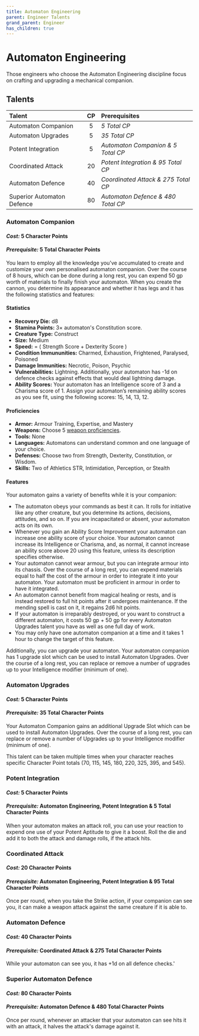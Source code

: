 ```yaml
---
title: Automaton Engineering
parent: Engineer Talents
grand_parent: Engineer
has_children: true
---
```


# Automaton Engineering
Those engineers who choose the Automaton Engineering discipline focus on crafting and upgrading a mechanical companion.

## Talents

| Talent | CP | Prerequisites |
|:-------|:--:|:--------------|
| Automaton Companion        | 5  | *5 Total CP* |
| Automaton Upgrades         | 5  | *35 Total CP* |
| Potent Integration         | 5  | *Automaton Companion & 5 Total CP* |
| Coordinated Attack         | 20 | *Potent Integration & 95 Total CP* |
| Automaton Defence          | 40 | *Coordinated Attack & 275 Total CP* |
| Superior Automaton Defence | 80 | *Automaton Defence & 480 Total CP* |

### Automaton Companion
#### *Cost:* 5 Character Points
#### *Prerequisite:* 5 Total Character Points
You learn to employ all the knowledge you've accumulated to create and customize your own personalised automaton companion. Over the course of 8 hours, which can be done during a long rest, you can expend 50 gp worth of materials to finally finish your automaton. When you create the cannon, you determine its appearance and whether it has legs and it has the following statistics and features:

<!--***_BELOW NEEDS CHECKING_***-->
#### Statistics
- **Recovery Die:** d8
- **Stamina Points:** 3× automaton's Constitution score.<br>
- **Creature Type:** Construct<br>
- **Size:** Medium<br>
- **Speed:** = ( Strength Score + Dexterity Score )<br>
- **Condition Immununities:** Charmed, Exhaustion, Frightened, Paralysed, Poisoned
- **Damage Immunities:** Necrotic, Poison, Psychic<br>
- **Vulnerabilities:** Lightning. Additionally, your automaton has -1d on defence checks against effects that would deal lightning damage.
- **Ability Scores:** Your automaton has an Intelligence score of 3 and a Charisma score of 1. Assign your automaton’s remaining ability scores as you see fit, using the following scores: 15, 14, 13, 12.

#### Proficiencies
- **Armor:** Armour Training, Expertise, and Mastery<br>
- **Weapons:** Choose 5 [weapon proficiencies](https://stormchaserroleplaying.com/stormchaserRPG/Equipment/Weapons/Proficiency/).<br>
- **Tools:** None<br>
- **Languages:** Automatons can understand common and one language of your choice.<br>
- **Defenses:** Choose two from Strength, Dexterity, Constitution, or Wisdom. <br>
- **Skills:** Two of Athletics STR, Intimidation, Perception, or Stealth

#### Features
Your automaton gains a variety of benefits while it is your companion:
- The automaton obeys your commands as best it can. It rolls for initiative like any other creature, but you determine its actions, decisions, attitudes, and so on. If you are incapacitated or absent, your automaton acts on its own.
- Whenever you gain an Ability Score Improvement your automaton can increase one ability score of your choice. Your automaton cannot increase its Intelligence or Charisma, and, as normal, it cannot increase an ability score above 20 using this feature, unless its description specifies otherwise.
- Your automaton cannot wear armour, but you can integrate armour into its chassis. Over the course of a long rest, you can expend materials equal to half the cost of the armour in order to integrate it into your automaton. Your automaton must be proficient in armour in order to have it integrated.
- An automaton cannot benefit from magical healing or rests, and is instead restored to full hit points after it undergoes maintenance. If the mending spell is cast on it, it regains 2d6 hit points.
- If your automaton is irreparably destroyed, or you want to construct a different automaton, it costs 50 gp + 50 gp for every Automaton Upgrades talent you have as well as one full day of work.
- You may only have one automaton companion at a time and it takes 1 hour to change the target of this feature. 

Additionally, you can upgrade your automaton. Your automaton companion has 1 upgrade slot which can be used to install Automaton Upgrades. Over the course of a long rest, you can replace or remove a number of upgrades up to your Intelligence modifier (minimum of one).
<!--***_ABOVE NEEDS CHECKING_***-->

### Automaton Upgrades
#### *Cost:* 5 Character Points
#### *Prerequisite:* 35 Total Character Points

Your Automaton Companion gains an additional Upgrade Slot which can be used to install Automaton Upgrades. Over the course of a long rest, you can replace or remove a number of Upgrades up to your Intelligence modifier (minimum of one).

This talent can be taken multiple times when your character reaches specific Character Point totals (70, 115, 145, 180, 220, 325, 395, and 545).

### Potent Integration
#### *Cost:* 5 Character Points
#### *Prerequisite:* Automaton Engineering, Potent Integration & 5 Total Character Points
When your automaton makes an attack roll, you can use your reaction to expend one use of your Potent Aptitude to give it a boost. Roll the die and add it to both the attack and damage rolls, if the attack hits.

### Coordinated Attack
#### *Cost:* 20 Character Points
#### *Prerequisite:* Automaton Engineering, Potent Integration & 95 Total Character Points
Once per round, when you take the Strike action, if your companion can see you, it can make a weapon attack against the same creature if it is able to.

### Automaton Defence
#### *Cost:* 40 Character Points
#### *Prerequisite:* Coordinated Attack & 275 Total Character Points
While your automaton can see you, it has +1d on all defence checks.'

### Superior Automaton Defence
#### *Cost:* 80 Character Points
#### *Prerequisite:* Automaton Defence & 480 Total Character Points
Once per round, whenever an attacker that your automaton can see hits it with an attack, it halves the attack's damage against it.
